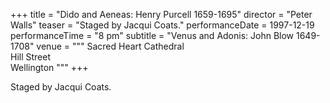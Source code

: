 +++
title = "Dido and Aeneas: Henry Purcell 1659-1695"
director = "Peter Walls"
teaser = "Staged by Jacqui Coats."
performanceDate = 1997-12-19
performanceTime = "8 pm"
subtitle = "Venus and Adonis: John Blow 1649-1708"
venue = """
Sacred Heart Cathedral  
Hill Street  
Wellington
"""
+++

Staged by Jacqui Coats.
